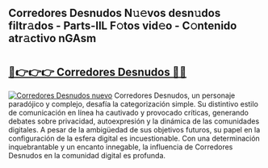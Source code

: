 ## Corredores Desnudos N𝚞𝚎vos desn𝚞dos filtr𝚊dos - Parts-IlL F𝚘tos vid𝚎o - C𝚘ntenido atr𝚊ctivo nGAsm

# <h2><a href="http://mb9h84.tromn.icu/?c=Corredores+Desnudos">🔗👉👉👉 Corredores Desnudos 🔗🔗</a></h2>

[![Corredores Desnudos nuevo](https://i.imgur.com/pEAQMta.gif)](http://mb9h84.tromn.icu/?c=Corredores+Desnudos)
Corredores Desnudos, un personaje paradójico y complejo, desafía la categorización simple. Su distintivo estilo de comunicación en línea ha cautivado y provocado críticas, generando debates sobre privacidad, autoexpresión y la dinámica de las comunidades digitales. A pesar de la ambigüedad de sus objetivos futuros, su papel en la configuración de la esfera digital es incuestionable. Con una determinación inquebrantable y un encanto innegable, la influencia de Corredores Desnudos en la comunidad digital es profunda.
